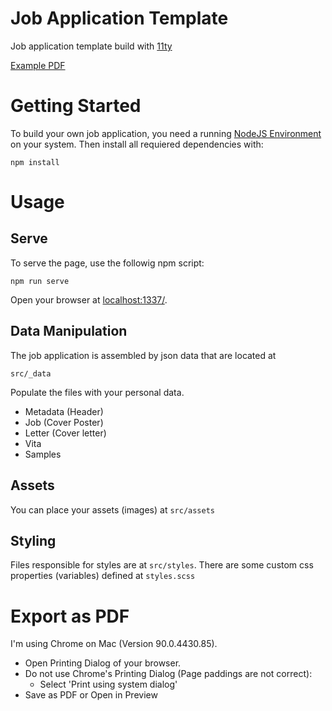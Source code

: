 # Job Application Template

Job application template build with [11ty](https://www.11ty.dev/)

[Example PDF](./example.pdf)

# Getting Started

To build your own job application, you need a running [NodeJS Environment](https://nodejs.dev/) on your system. Then install all requiered dependencies with:

```
npm install
```


# Usage

## Serve
To serve the page, use the followig npm script:

```
npm run serve
```

Open your browser at [localhost:1337/](http://localhost:1337/).

## Data Manipulation

The job application is assembled by json data that are located at 

```
src/_data
```

Populate the files with your personal data.

- Metadata (Header)
- Job (Cover Poster)
- Letter (Cover letter)
- Vita
- Samples

## Assets

You can place your assets (images) at `src/assets`

## Styling

Files responsible for styles are at `src/styles`.
There are some custom css properties (variables) defined at `styles.scss`

# Export as PDF

I'm using Chrome on Mac (Version 90.0.4430.85).

- Open Printing Dialog of your browser.
- Do not use Chrome's Printing Dialog (Page paddings are not correct):
    - Select 'Print using system dialog'
- Save as PDF or Open in Preview